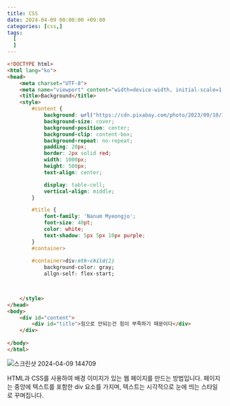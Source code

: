 ```yaml
---
title: CSS
date: 2024-04-09 00:00:00 +09:00
categories: [css,]
tags:
  [
  ]
---
```

```html
<!DOCTYPE html>
<html lang="ko">
<head>
    <meta charset="UTF-8">
    <meta name="viewport" content="width=device-width, initial-scale=1.0">
    <title>Background</title>
    <style>
        #content {
            background: url("https://cdn.pixabay.com/photo/2023/09/10/11/11/storm-8244663_1280.jpg");
            background-size: cover;
            background-position: center;
            background-clip: content-box;
            background-repeat: no-repeat;
            padding: 20px;
            border: 2px solid red;
            width: 1000px;
            height: 500px;
            text-align: center;

            display: table-cell;
            vertical-align: middle;
        }

        #title {
            font-family: 'Nanum Myeongjo';
            font-size: 40pt;
            color: white;
            text-shadow: 5px 5px 10px purple;
        }
        #container>
        
        #container>div:nth-child(2)
            background-color: gray;
            allgn-self: flex-start;

    

    </style>
</head>
<body>
    <div id="content">
        <div id="title">힘으로 안되는건 힘이 부족하기 때문이다</div>
    </div>
    
</body>
</html>
```
![스크린샷 2024-04-09 144709](https://github.com/najihyeN/najihyeN.github.io/assets/164167878/aa081fc7-48a8-41da-930a-84d3ffdc16ab)

HTML과 CSS를 사용하여 배경 이미지가 있는 웹 페이지를 만드는 방법입니다.
페이지는 중앙에 텍스트를 포함한 div 요소를 가지며, 텍스트는 시각적으로 눈에 띄는 스타일로 꾸며집니다.